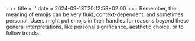+++
title = ''
date = 2024-09-18T20:12:53+02:00
+++
Remember, the meaning of emojis can be very fluid, context-dependent, and sometimes personal. Users might put emojis in their handles for reasons beyond these general interpretations, like personal significance, aesthetic choice, or to follow trends.